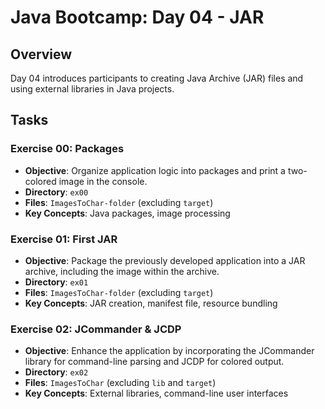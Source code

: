 # Java Bootcamp: Day 04 - JAR

## Overview
Day 04 introduces participants to creating Java Archive (JAR) files and using external libraries in Java projects.

## Tasks

### Exercise 00: Packages
- **Objective**: Organize application logic into packages and print a two-colored image in the console.
- **Directory**: `ex00`
- **Files**: `ImagesToChar-folder` (excluding `target`)
- **Key Concepts**: Java packages, image processing

### Exercise 01: First JAR
- **Objective**: Package the previously developed application into a JAR archive, including the image within the archive.
- **Directory**: `ex01`
- **Files**: `ImagesToChar-folder` (excluding `target`)
- **Key Concepts**: JAR creation, manifest file, resource bundling

### Exercise 02: JCommander & JCDP
- **Objective**: Enhance the application by incorporating the JCommander library for command-line parsing and JCDP for colored output.
- **Directory**: `ex02`
- **Files**: `ImagesToChar` (excluding `lib` and `target`)
- **Key Concepts**: External libraries, command-line user interfaces